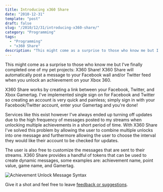 ```yaml
---
title: Introducing x360 Share
date: "2010-12-31"
template: "post"
draft: false
slug: "/2010/12/31/introducing-x360-share/"
category: "Programming"
tags:
  - "Programming"
  - "x360 Share"
description: "This might come as a surprise to those who know me but I've finally completed one of my pet projects: X360 Share! X360 Share will automatically post a message to your Facebook wall and/or Twitter feed when you unlock an achievement on your Xbox 360."
---
```

This might come as a surprise to those who know me but I've finally completed one of my pet projects: X360 Share! X360 Share will automatically post a message to your Facebook wall and/or Twitter feed when you unlock an achievement on your Xbox 360.

X360 Share works by creating a link between your Facebook, Twitter, and Xbox Gamertag. I've implemented single sign on for Facebook and Twitter so creating an account is very quick and painless; simply sign in with your Facebook/Twitter account, enter your Gamertag and you're done!

Services like this exist however I've always ended up turning off updates due to the high frequency of messages posted to my streams when unlocking multiple achievements in a short period of time. With X360 Share I've solved this problem by allowing the user to combine multiple unlocks into one message and furthermore allowing the user to choose the interval they would like their account to be checked for updates.

The user is also free to customize the messages that are sent to their streams. X360 Share provides a handful of tokens that can be used to create dynamic messages, some examples are: achievement name, point value, game name, and Gamertag.

![Achievement Unlock Message Syntax](http://www.xmech.net/wp-content/uploads/2011/12/achievementSyntax-300x56.png "Achievement Unlock Message Syntax")

Give it a shot and feel free to leave [feedback or suggestions](http://x360share.uservoice.com/).